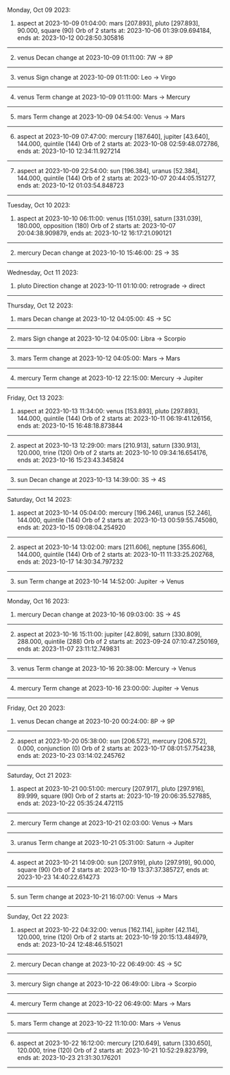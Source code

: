 Monday, Oct 09 2023:
1. aspect at 2023-10-09 01:04:00: mars [207.893], pluto [297.893], 90.000, square (90)
 Orb of 2 starts at: 2023-10-06 01:39:09.694184, ends at: 2023-10-12 00:28:50.305816 
------------
2. venus Decan change at 2023-10-09 01:11:00: 7W -> 8P 
------------
3. venus Sign change at 2023-10-09 01:11:00: Leo -> Virgo 
------------
4. venus Term change at 2023-10-09 01:11:00: Mars -> Mercury 
------------
5. mars Term change at 2023-10-09 04:54:00: Venus -> Mars 
------------
6. aspect at 2023-10-09 07:47:00: mercury [187.640], jupiter [43.640], 144.000, quintile (144)
 Orb of 2 starts at: 2023-10-08 02:59:48.072786, ends at: 2023-10-10 12:34:11.927214 
------------
7. aspect at 2023-10-09 22:54:00: sun [196.384], uranus [52.384], 144.000, quintile (144)
 Orb of 2 starts at: 2023-10-07 20:44:05.151277, ends at: 2023-10-12 01:03:54.848723 
------------

Tuesday, Oct 10 2023:
1. aspect at 2023-10-10 06:11:00: venus [151.039], saturn [331.039], 180.000, opposition (180)
 Orb of 2 starts at: 2023-10-07 20:04:38.909879, ends at: 2023-10-12 16:17:21.090121 
------------
2. mercury Decan change at 2023-10-10 15:46:00: 2S -> 3S 
------------

Wednesday, Oct 11 2023:
1. pluto Direction change at 2023-10-11 01:10:00: retrograde -> direct 
------------

Thursday, Oct 12 2023:
1. mars Decan change at 2023-10-12 04:05:00: 4S -> 5C 
------------
2. mars Sign change at 2023-10-12 04:05:00: Libra -> Scorpio 
------------
3. mars Term change at 2023-10-12 04:05:00: Mars -> Mars 
------------
4. mercury Term change at 2023-10-12 22:15:00: Mercury -> Jupiter 
------------

Friday, Oct 13 2023:
1. aspect at 2023-10-13 11:34:00: venus [153.893], pluto [297.893], 144.000, quintile (144)
 Orb of 2 starts at: 2023-10-11 06:19:41.126156, ends at: 2023-10-15 16:48:18.873844 
------------
2. aspect at 2023-10-13 12:29:00: mars [210.913], saturn [330.913], 120.000, trine (120)
 Orb of 2 starts at: 2023-10-10 09:34:16.654176, ends at: 2023-10-16 15:23:43.345824 
------------
3. sun Decan change at 2023-10-13 14:39:00: 3S -> 4S 
------------

Saturday, Oct 14 2023:
1. aspect at 2023-10-14 05:04:00: mercury [196.246], uranus [52.246], 144.000, quintile (144)
 Orb of 2 starts at: 2023-10-13 00:59:55.745080, ends at: 2023-10-15 09:08:04.254920 
------------
2. aspect at 2023-10-14 13:02:00: mars [211.606], neptune [355.606], 144.000, quintile (144)
 Orb of 2 starts at: 2023-10-11 11:33:25.202768, ends at: 2023-10-17 14:30:34.797232 
------------
3. sun Term change at 2023-10-14 14:52:00: Jupiter -> Venus 
------------

Monday, Oct 16 2023:
1. mercury Decan change at 2023-10-16 09:03:00: 3S -> 4S 
------------
2. aspect at 2023-10-16 15:11:00: jupiter [42.809], saturn [330.809], 288.000, quintile (288)
 Orb of 2 starts at: 2023-09-24 07:10:47.250169, ends at: 2023-11-07 23:11:12.749831 
------------
3. venus Term change at 2023-10-16 20:38:00: Mercury -> Venus 
------------
4. mercury Term change at 2023-10-16 23:00:00: Jupiter -> Venus 
------------

Friday, Oct 20 2023:
1. venus Decan change at 2023-10-20 00:24:00: 8P -> 9P 
------------
2. aspect at 2023-10-20 05:38:00: sun [206.572], mercury [206.572], 0.000, conjunction (0)
 Orb of 2 starts at: 2023-10-17 08:01:57.754238, ends at: 2023-10-23 03:14:02.245762 
------------

Saturday, Oct 21 2023:
1. aspect at 2023-10-21 00:51:00: mercury [207.917], pluto [297.916], 89.999, square (90)
 Orb of 2 starts at: 2023-10-19 20:06:35.527885, ends at: 2023-10-22 05:35:24.472115 
------------
2. mercury Term change at 2023-10-21 02:03:00: Venus -> Mars 
------------
3. uranus Term change at 2023-10-21 05:31:00: Saturn -> Jupiter 
------------
4. aspect at 2023-10-21 14:09:00: sun [207.919], pluto [297.919], 90.000, square (90)
 Orb of 2 starts at: 2023-10-19 13:37:37.385727, ends at: 2023-10-23 14:40:22.614273 
------------
5. sun Term change at 2023-10-21 16:07:00: Venus -> Mars 
------------

Sunday, Oct 22 2023:
1. aspect at 2023-10-22 04:32:00: venus [162.114], jupiter [42.114], 120.000, trine (120)
 Orb of 2 starts at: 2023-10-19 20:15:13.484979, ends at: 2023-10-24 12:48:46.515021 
------------
2. mercury Decan change at 2023-10-22 06:49:00: 4S -> 5C 
------------
3. mercury Sign change at 2023-10-22 06:49:00: Libra -> Scorpio 
------------
4. mercury Term change at 2023-10-22 06:49:00: Mars -> Mars 
------------
5. mars Term change at 2023-10-22 11:10:00: Mars -> Venus 
------------
6. aspect at 2023-10-22 16:12:00: mercury [210.649], saturn [330.650], 120.000, trine (120)
 Orb of 2 starts at: 2023-10-21 10:52:29.823799, ends at: 2023-10-23 21:31:30.176201 
------------

